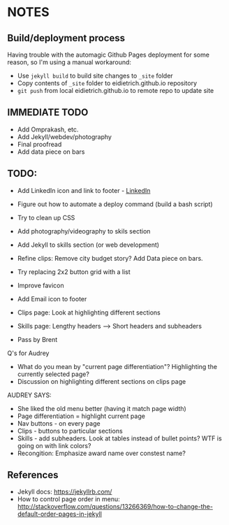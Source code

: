# NOTES

## Build/deployment process

Having trouble with the automagic Github Pages deployment for some reason, so I'm using a manual workaround:
- Use `jekyll build` to build site changes to `_site` folder
- Copy contents of `_site` folder to eidietrich.github.io repository
- `git push` from local eidietrich.github.io to remote repo to update site

## IMMEDIATE TODO
- Add Omprakash, etc.
- Add Jekyll/webdev/photography
- Final proofread
- Add data piece on bars

## TODO:
- Add LinkedIn icon and link to footer - [LinkedIn](https://www.linkedin.com/in/eidietrich)
- Figure out how to automate a deploy command (build a bash script)
- Try to clean up CSS
- Add photography/videography to skils section
- Add Jekyll to skills section (or web development)
- Refine clips: Remove city budget story? Add Data piece on bars.
- Try replacing 2x2 button grid with a list
- Improve favicon
- Add Email icon to footer
- Clips page: Look at highlighting different sections
- Skills page: Lengthy headers --> Short headers and subheaders

- Pass by Brent

Q's for Audrey
- What do you mean by "current page differentiation"? Highlighting the currently selected page?
- Discussion on highlighting different sections on clips page

AUDREY SAYS:
- She liked the old menu better (having it match page width)
- Page differentiation = highlight current page
- Nav buttons - on every page
- Clips - buttons to particular sections
- Skills - add subheaders. Look at tables instead of bullet points? WTF is going on with link colors?
- Recongition: Emphasize award name over constest name?

## References
- Jekyll docs: https://jekyllrb.com/
- How to control page order in menu: http://stackoverflow.com/questions/13266369/how-to-change-the-default-order-pages-in-jekyll

